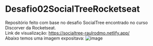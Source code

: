 # Desafio02SocialTreeRocketseat
Repositório feito com base no desafio SocialTree encontrado no curso Discorver da Rocketseat.
<br>
Link de visualização: https://socialtree-raulrodmo.netlify.app/
<br>
Abaixo temos uma imagem expositava:
![image](https://user-images.githubusercontent.com/102265187/185271340-04f1a47c-85d3-44ef-89dd-45027939ab80.png)
